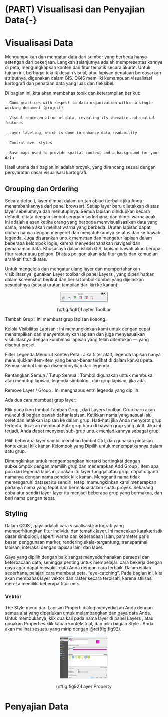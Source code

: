 # (PART) Visualisasi dan Penyajian Data{-}
# Visualisasi Data

Mengumpulkan dan mengatur data dari sumber yang berbeda hanya setengah dari pekerjaan. Langkah selanjutnya adalah mempresentasikannya di peta, mengungkapkan konten dan fitur tematik secara akurat. Untuk tujuan ini, berbagai teknik desain visual, atau lapisan penataan berdasarkan atributnya, digunakan dalam GIS. QGIS memiliki kemampuan visualisasi kartografi dan penataan data yang luas dan fleksibel.

Di bagian ini, kita akan membahas topik dan keterampilan berikut:

```
- Good practices with respect to data organization within a single working document (project)

- Visual representation of data, revealing its thematic and spatial features

- Layer labeling, which is done to enhance data readability

- Control over styles

- Base maps used to provide spatial context and a background for your data
```

Hasil utama dari bagian ini adalah proyek, yang dirancang sesuai dengan persyaratan dasar visualisasi kartografi.

## Grouping dan Ordering

Secara default, layer dimuat dalam urutan abjad (terbalik jika Anda menambahkannya dari panel browser). Setiap layer baru diletakkan di atas layer sebelumnya dan menutupinya. Semua lapisan dihidupkan secara default, ditata dengan simbol seragam sederhana, dan diberi warna acak. Ini adalah alasan ketika orang yang berbeda memvisualisasikan data yang sama, mereka akan melihat warna yang berbeda. Urutan lapisan dapat diubah hanya dengan menyeret dan menjatuhkannya ke atas dan ke bawah legenda. Juga disarankan untuk memesan dan mengatur lapisan dalam beberapa kelompok logis, karena menyederhanakan navigasi dan pemahaman data. Khususnya dalam istilah GIS, lapisan bawah akan berupa fitur raster atau poligon. Di atas poligon akan ada fitur garis dan kemudian arahkan fitur di atas.

Untuk mengelola dan mengatur ulang layer dan mempertahankan visibilitasnya, gunakan Layer toolbar di panel Layers , yang diperlihatkan dalam screenshot berikut dan berisi tombol-tombol yang dijelaskan sesudahnya (sesuai urutan tampilan dari kiri ke kanan):

<div class="figure" style="text-align: center">
<img src="images/09/fig91.jpeg" alt="Layter Toolbar" width="30%" />
<p class="caption">(\#fig:fig91)Layter Toolbar</p>
</div>


Tambah Grup : Ini membuat grup lapisan kosong.

Kelola Visibilitas Lapisan : Ini memungkinkan kami untuk dengan cepat menampilkan dan menyembunyikan lapisan dan juga menyesuaikan visibilitasnya dengan kombinasi lapisan yang telah ditentukan — yang disebut preset.

Filter Legenda Menurut Konten Peta : Jika filter aktif, legenda lapisan hanya menunjukkan item-item yang benar-benar terlihat di dalam kanvas peta. Semua simbol lainnya disembunyikan dari legenda.

Rentangkan Semua / Tutup Semua : Tombol digunakan untuk membuka atau menutup lapisan, legenda simbologi, dan grup lapisan, jika ada.

Remove Layer / Group : Ini menghapus entri legenda yang dipilih.

Ada dua cara membuat grup layer:

Klik pada ikon tombol Tambah Grup , dari Layers toolbar. Grup baru akan muncul di bagian bawah daftar lapisan. Ketikkan nama yang sesuai lalu seret dan letakkan lapisan ke dalam grup. Hati-hati jika Anda menyorot grup tertentu, itu akan membuat Sub-grup baru di bawah grup yang aktif. Jika ini terjadi, Anda dapat menyeret sub-grup untuk menjadikannya sebagai grup.

Pilih beberapa layer sambil menahan tombol Ctrl, dan gunakan pintasan kontekstual klik kanan Kelompok yang Dipilih untuk menempatkannya dalam satu grup.

Dimungkinkan untuk mengembangkan hierarki bertingkat dengan subkelompok dengan memilih grup dan menerapkan Add Group . Item apa pun dari legenda lapisan, apakah itu layer tunggal atau grup, dapat diganti namanya dengan nama pendek klik kanan. Mengganti nama tidak memengaruhi dataset itu sendiri, tetapi memungkinkan kami menerapkan padanya nama yang tepat dan bermakna dalam suatu proyek. Sekarang coba atur sendiri layer-layer itu menjadi beberapa grup yang bermakna, dan beri nama dengan tepat.

## Styling

Dalam QGIS , gaya adalah cara visualisasi kartografi yang memperhitungkan fitur individu dan tematik layer. Ini mencakup karakteristik dasar simbologi, seperti warna dan keberadaan isian, parameter garis besar, penggunaan marker, rendering skala-tergantung, transparansi lapisan, interaksi dengan lapisan lain, dan label.

Gaya yang dipilih dengan baik sangat menyederhanakan persepsi dan keterbacaan data, sehingga penting untuk mempelajari cara bekerja dengan gaya agar dapat mewakili data Anda dengan cara terbaik. Dalam istilah sederhana, pelajari cara membuat peta, “eye-catching”. Pada bagian ini, kita akan membahas layer vektor dan raster secara terpisah, karena stilisasi mereka memiliki beberapa fitur unik.


### Vektor

The Style menu dari Lapisan Properti dialog menyediakan Anda dengan semua alat yang diperlukan untuk melambangkan dan gaya data Anda. Untuk membukanya, klik dua kali pada nama layer di panel Layers , atau gunakan Properties klik kanan kontekstual, dan pilih bagian Style . Anda akan melihat sesuatu yang mirip dengan \@ref(fig:fig92).

<div class="figure" style="text-align: center">
<img src="images/09/fig92.png" alt="Layer Property" width="30%" />
<p class="caption">(\#fig:fig92)Layer Property</p>
</div>



# Penyajian Data

